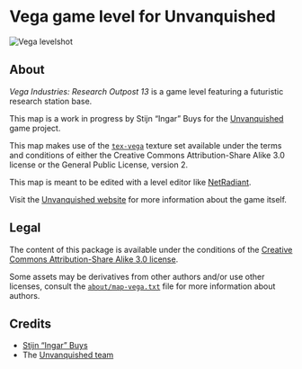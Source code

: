 Vega game level for Unvanquished
================================

![Vega levelshot](meta/vega/vega.jpg)


About
-----

_Vega Industries: Research Outpost 13_ is a game level featuring a futuristic research station base.

This map is a work in progress by Stijn “Ingar” Buys for the [Unvanquished](https://unvanquished.net) game project.

This map makes use of the [`tex-vega`](https://github.com/UnvanquishedAssets/tex-vega_src.dpkdir) texture set available under the terms and conditions of either the Creative Commons Attribution-Share Alike 3.0 license or the General Public License, version 2.

This map is meant to be edited with a level editor like [NetRadiant](https://netradiant.gitlab.io/).

Visit the [Unvanquished website](https://unvanquished.net/) for more information about the game itself.


Legal
-----

The content of this package is available under the conditions of the [Creative Commons Attribution-Share Alike 3.0 license](https://creativecommons.org/licenses/by-sa/3.0).

Some assets may be derivatives from other authors and/or use other licenses, consult the [`about/map-vega.txt`](about/map-vega.txt) file for more information about authors.


Credits
-------

- [Stijn “Ingar” Buys](http://ingar.intranifty.net/)
- The [Unvanquished team](https://unvanquished.net/about/)
